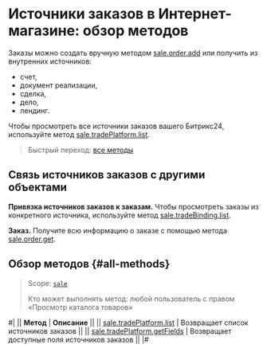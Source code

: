 # Источники заказов в Интернет-магазине: обзор методов

Заказы можно создать вручную методом [sale.order.add](../order/sale-order-add.md) или получить из внутренних источников:
- счет,
- документ реализации,
- сделка,
- дело,
- лендинг.

Чтобы просмотреть все источники заказов вашего Битрикс24, используйте метод [sale.tradePlatform.list](./sale-trade-platform-list.md).

> Быстрый переход: [все методы](#all-methods)

## Связь источников заказов с другими объектами

**Привязка источников заказов к заказам.** Чтобы просмотреть заказы из конкретного источника, используйте метод [sale.tradeBinding.list](../trade-binding/sale-trade-binding-list.md).

**Заказ.** Получите всю информацию о заказе с помощью метода [sale.order.get](../order/sale-order-get.md).

## Обзор методов {#all-methods}

> Scope: [`sale`](../../scopes/permissions.md)
>
> Кто может выполнять метод: любой пользователь с правом «Просмотр каталога товаров»

#|
|| **Метод** | **Описание** ||
|| [sale.tradePlatform.list](./sale-trade-platform-list.md) | Возвращает список источников заказов ||
|| [sale.tradePlatform.getFields](./sale-trade-platform-get-fields.md) | Возвращает доступные поля источников заказов ||
|#
